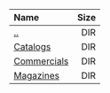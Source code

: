 |Name|Size|
|:---|---:|
|[..](../index.html)|DIR|
|[Catalogs](Catalogs/index.html)|DIR|
|[Commercials](Commercials/index.html)|DIR|
|[Magazines](Magazines/index.html)|DIR|
